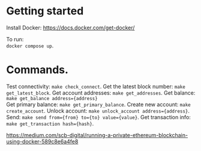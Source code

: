 # Getting started

Install Docker: https://docs.docker.com/get-docker/

To run:   
`docker compose up`. 

# Commands. 

Test connectivity: `make check_connect`. 
Get the latest block number: `make get_latest_block`. 
Get account addresses: `make get_addresses`. 
Get balance: `make get_balance address={address}`  
Get primary balance: `make get_primary_balance`. 
Create new account: `make create_account`. 
Unlock account: `make unlock_account address={address}`. 
Send: `make send from={from} to={to} value={value}`. 
Get transaction info: `make get_transaction hash={hash}`. 

https://medium.com/scb-digital/running-a-private-ethereum-blockchain-using-docker-589c8e6a4fe8
